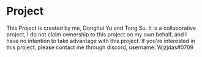 # Project
This Project is created by me, Donghui Yu and Tong Su. 
It is a collaborative project, I do not claim ownership to this project on my own behalf, and I have no intention to take advantage with this project. 
If you're interested in this project, please contact me through discord, username: Wjzjdas#0709
